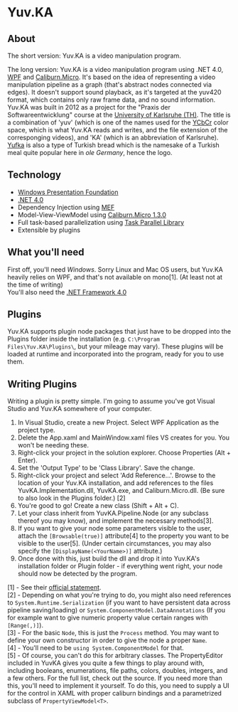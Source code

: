 Yuv.KA
======

About
-----

The short version: Yuv.KA is a video manipulation program.

The long version: Yuv.KA is a video manipulation program using .NET 4.0, [WPF](http://en.wikipedia.org/wiki/Windows_Presentation_Foundation) and [Caliburn.Micro](http://caliburnmicro.codeplex.com/). It's based on the idea of representing a video manipulation pipeline as a graph (that's abstract nodes connected via edges). It doesn't support sound playback, as it's targeted at the yuv420 format, which contains only raw frame data, and no sound information. Yuv.KA was built in 2012 as a project for the "Praxis der Softwareentwicklung" course at the [University of Karlsruhe (TH)](http://kit.edu). The title is a combination of 'yuv' (which is one of the names used for the [YCbCr](http://en.wikipedia.org/wiki/YCbCr) color space, which is what Yuv.KA reads and writes, and the file extension of the corresponging videos), and 'KA' (which is an abbreviation of Karlsruhe). [Yufka](http://en.wikipedia.org/wiki/Yufka) is also a type of Turkish bread which is the namesake of a Turkish meal quite popular here in *ole Germany*, hence the logo.

Technology
----------

 * [Windows Presentation Foundation](http://msdn.microsoft.com/en-us/library/aa970268.aspx)
 * [.NET 4.0](http://www.microsoft.com/download/en/details.aspx?id=17718)
 * Dependency Injection using [MEF](http://msdn.microsoft.com/en-us/library/dd460648.aspx)
 * Model-View-ViewModel using [Caliburn.Micro 1.3.0](http://caliburnmicro.codeplex.com)
 * Full task-based parallelization using [Task Parallel Library](http://msdn.microsoft.com/en-us/library/dd460717.aspx)
 * Extensible by plugins


What you'll need
----------------

First off, you'll need *Windows*. Sorry Linux and Mac OS users, but Yuv.KA heavily relies on WPF, and that's not available on mono[1]. (At least not at the time of writing)  
You'll also need the [.NET Framework 4.0](http://www.microsoft.com/net)

Plugins
-------

Yuv.KA supports plugin node packages that just have to be dropped into the Plugins folder inside the installation (e.g. `C:\Program Files\Yuv.KA\Plugins\`, but your mileage may vary). These plugins will be loaded at runtime and incorporated into the program, ready for you to use them.

Writing Plugins
---------------

Writing a plugin is pretty simple. I'm going to assume you've got Visual Studio and Yuv.KA somewhere of your computer.

 1. In Visual Studio, create a new Project. Select WPF Application as the project type.
 2. Delete the App.xaml and MainWindow.xaml files VS creates for you. You won't be needing these.
 3. Right-click your project in the solution explorer. Choose Properties (Alt + Enter).
 4. Set the 'Output Type' to be 'Class Library'. Save the change.
 5. Right-click your project and select 'Add Reference...'. Browse to the location of your Yuv.KA installation, and add references to the files YuvKA.Implementation.dll, YuvKA.exe, and Caliburn.Micro.dll. (Be sure to also look in the Plugins folder.) [2]
 6. You're good to go! Create a new class (Shift + Alt + C).
 7. Let your class inherit from YuvKA.Pipeline.Node (or any subclass thereof you may know), and implement the necessary methods[3].
 8. If you want to give your node some parameters visible to the user, attach the `[Browsable(true)]` attribute[4] to the property you want to be visible to the user[5]. (Under certain circumstances, you may also specify the `[DisplayName(<YourName>)]` attribute.)
 9. Once done with this, just build the dll and drop it into Yuv.KA's installation folder or Plugin folder - if everything went right, your node should now be detected by the program.

 [1] - See their [official statement](http://www.mono-project.com/WPF).  
 [2] - Depending on what you're trying to do, you might also need references to `System.Runtime.Serialization` (if you want to have persistent data across pipeline saving/loading) or `System.ComponentModel.DataAnnotations` (If you for example want to give numeric property value certain ranges with `[Range(,)]`).  
 [3] - For the basic `Node`, this is just the `Process` method. You may want to define your own constructor in order to give the node a proper `Name`.  
 [4] - You'll need to be `using System.ComponentModel` for that.  
 [5] - Of course, you can't do this for arbitrary classes. The PropertyEditor included in YuvKA gives you quite a few things to play around with, including booleans, enumerations, file paths, colors, doubles, integers, and a few others. For the full list, check out the source. If you need more than this, you'll need to implement it yourself. To do this, you need to supply a UI for the control in XAML with proper caliburn bindings and a parametrized subclass of `PropertyViewModel<T>`.  
